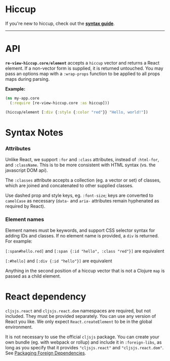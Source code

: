 # Hiccup

If you're new to hiccup, check out the **[syntax guide](hiccup/syntax)**.

----

# API

**`re-view-hiccup.core/element`** accepts a `hiccup` vector and returns a React element. If a non-vector form is supplied, it is returned untouched. You may pass an options map with a `:wrap-props` function to be applied to all props maps during parsing.

**Example:**

```clj
(ns my-app.core 
  (:require [re-view-hiccup.core :as hiccup]))

(hiccup/element [:div {:style {:color "red"}} "Hello, world!"])
```


# Syntax Notes

### Attributes

Unlike React, we support `:for` and `:class` attributes, instead of `:html-for`, and `:className`. This is to be more consistent with HTML syntax (vs. the javascript DOM api).

The `:classes` attribute accepts a collection (eg. a vector or set) of classes, which are joined and concatenated to other supplied classes.

Use dashed prop and style keys, eg. `:font-size`; keys are converted to `camelCase` as necessary (`data-` and `aria-` attributes remain hyphenated as required by React).

### Element names

Element names must be keywords, and support CSS selector syntax for adding IDs and classes. If no element name is provided, a `div` is returned. For example:

`[:span#hello.red]` and `[:span {:id "hello", :class "red"}]` are equivalent

`[:#hello]` and `[:div {:id "hello"}]` are equivalent

Anything in the second position of a hiccup vector that is not a Clojure `map` is passed as a child element.   

# React dependency

`cljsjs.react` and `cljsjs.react.dom` namespaces are required, but not included. They must be provided separately. You can use any version of React you like. We only expect `React.createElement` to be in the global environment.
  
It is not necessary to use the official `cljsjs` package. You can create your own bundle (eg. with webpack or rollup) and include it in `:foreign-libs`, as long as you specify that it provides `"cljsjs.react"` and `"cljsjs.react.dom"`. See [Packaging Foreign Dependencies](https://clojurescript.org/reference/packaging-foreign-deps).
